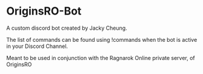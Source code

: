 # OriginsRO-Bot

A custom discord bot created by Jacky Cheung.

The list of commands can be found using !commands when the bot is active in your Discord Channel.

Meant to be used in conjunction with the Ragnarok Online private server, of OriginsRO

